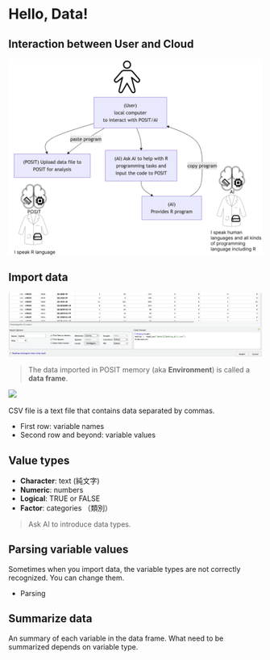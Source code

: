 # Hello, Data!

## Interaction between User and Cloud

<img src="../img/interactions.png" width="600px">


## Import data

![](../img/2025-03-05-08-56-39.png)

> The data imported in POSIT memory (aka **Environment**) is called a **data frame**. 
> 
![](https://r4ds.hadley.nz/images/tidy-1.png)

CSV file is a text file that contains data separated by commas.

  - First row: variable names
  - Second row and beyond: variable values

## Value types

  - **Character**: text (純文字)
  - **Numeric**: numbers
  - **Logical**: TRUE or FALSE
  - **Factor**: categories （類別）

> Ask AI to introduce data types.

## Parsing variable values

Sometimes when you import data, the variable types are not correctly recognized. You can change them.  

  - Parsing

## Summarize data

An summary of each variable in the data frame. What need to be summarized depends on variable type. 